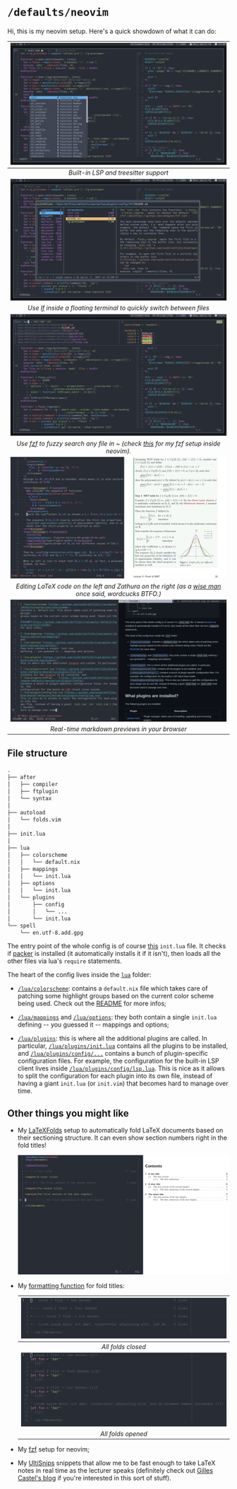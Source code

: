 # `/defaults/neovim`

Hi, this is my neovim setup. Here's a quick showdown of what it can do:

| ![lsp-treesitter](./screenshots/2021-04-12@15:40:08.png) |
|:--:|
| *Built-in LSP and treesitter support* |
| ![lf-floaterm](./screenshots/2021-04-12@15:40:29.png) |
| *Use [lf](https://github.com/gokcehan/lf) inside a floating terminal to quickly switch between files* |
| ![fuzzy-edit](./screenshots/2021-04-12@15:41:09.png) |
| *Use [fzf](https://github.com/junegunn/fzf/blob/master/README-VIM.md) to fuzzy search any file in ~ (check [this](https://github.com/noib3/dotfil3s/tree/master/defaults/neovim/lua/plugins/config/fzf) for my fzf setup inside neovim).* |
| ![latex-zathura](./screenshots/2021-04-12@16:52:53.png) |
| *Editing LaTeX code on the left and Zathura on the right (as a [wise man](https://www.youtube.com/watch?v=Mphdtdv2_xs) once said, wordcucks BTFO.)* |
| ![markdown-preview](./screenshots/2021-04-12@16:48:58.png) |
| *Real-time markdown previews in your browser* |

## File structure

```
.
├── after
│   ├── compiler
│   ├── ftplugin
│   └── syntax
│  
├── autoload
│   └── folds.vim
│  
├── init.lua
│  
├── lua
│   ├── colorscheme
│   │   └── default.nix
│   ├── mappings
│   │   └── init.lua
│   ├── options
│   │   └── init.lua
│   └── plugins
│       ├── config
│       │   └── ...
│       └── init.lua
└── spell
    └── en.utf-8.add.gpg
```

The entry point of the whole config is of course
[this](https://github.com/noib3/dotfil3s/blob/master/defaults/neovim/init.lua)
`init.lua` file. It checks if
[packer](https://github.com/wbthomason/packer.nvim) is installed (it
automatically installs it if it isn't), then loads all the other files via
lua's `require` statements.

The heart of the config lives inside the
[`lua`](https://github.com/noib3/dotfil3s/tree/master/defaults/neovim/lua)
folder:

* [`/lua/colorscheme`](https://github.com/noib3/dotfil3s/tree/master/defaults/neovim/lua/colorscheme):
  contains a `default.nix` file which takes care of patching some highlight
  groups based on the current color scheme being used. Check out the
  [README](https://github.com/noib3/dotfil3s/tree/master/defaults/neovim/lua/colorscheme)
  for more infos;

* [`/lua/mappings`](https://github.com/noib3/dotfil3s/tree/master/defaults/neovim/lua/mappings)
  and
  [`/lua/options`](https://github.com/noib3/dotfil3s/tree/master/defaults/neovim/lua/options):
  they both contain a single `init.lua`
  defining -- you guessed it -- mappings and options;

* [`/lua/plugins`](https://github.com/noib3/dotfil3s/tree/master/defaults/neovim/lua/plugins):
  this is where all the additional plugins are called. In particular,
  [`/lua/plugins/init.lua`](https://github.com/noib3/dotfil3s/blob/master/defaults/neovim/lua/plugins/init.lua)
  contains all the plugins to be installed, and
  [`/lua/plugins/config/...`](https://github.com/noib3/dotfil3s/tree/master/defaults/neovim/lua/plugins/config)
  contains a bunch of plugin-specific configuration files. For example, the
  configuration for the built-in LSP client lives inside
  [`/lua/plugins/config/lsp.lua`](https://github.com/noib3/dotfil3s/blob/master/defaults/neovim/lua/plugins/config/lsp.lua).
  This is nice as it allows to split the configuration for each plugin into its
  own file, instead of having a giant `init.lua` (or `init.vim`) that becomes
  hard to manage over time.

## Other things you might like

* My
  [LaTeXFolds](https://github.com/noib3/dotfil3s/tree/master/defaults/neovim/after/ftplugin/tex)
  setup to automatically fold LaTeX documents based on their sectioning
  structure. It can even show section numbers right in the fold titles!

  ![latex-folds](./after/ftplugin/tex/screenshots/2021-04-11@17:37:07.png)

* My [formatting
  function](https://github.com/noib3/dotfil3s/tree/master/defaults/neovim/autoload/)
  for fold titles:

  | ![all-folds-closed](./autoload/screenshots/2021-04-11@19:04:59.png) |
  |:--:|
  | *All folds closed* |
  | ![all-folds-opened](./autoload/screenshots/2021-04-11@18:39:14.png) |
  | *All folds opened* |

* My
  [fzf](https://github.com/noib3/dotfil3s/tree/master/defaults/neovim/lua/plugins/config/fzf)
  setup for neovim;

* My
  [UltiSnips](https://github.com/noib3/dotfil3s/blob/master/defaults/neovim/lua/plugins/config/snippets/sources/tex.snippets)
  snippets that allow me to be fast enough to take LaTeX notes in real time as
  the lecturer speaks (definitely check out [Gilles Castel's
  blog](https://castel.dev/) if you're interested in this sort of stuff).
